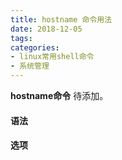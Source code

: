 ```yaml
---
title: hostname 命令用法
date: 2018-12-05
tags:
categories: 
- linux常用shell命令
- 系统管理
---
```

**hostname命令** 待添加。
<!-- more --> 
#### **语法**


#### **选项**
